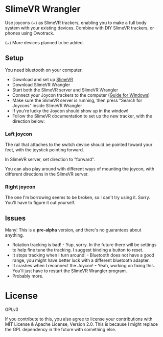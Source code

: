 # SlimeVR Wrangler

Use joycons (+) as SlimeVR trackers, enabling you to make a full body system with your existing devices. Combine with DIY SlimeVR trackers, or phones using Owotrack.

(+) More devices planned to be added.

## Setup
You need bluetooth on your computer.
* Download and set up [SlimeVR](https://docs.slimevr.dev/slimevr-setup.html)
* Download SlimeVR Wrangler
* Start both the SlimeVR server and SlimeVR Wrangler 
* Connect your Joycon trackers to the computer ([Guide for Windows](https://www.digitaltrends.com/gaming/how-to-connect-a-nintendo-switch-controller-to-a-pc/))
* Make sure the SlimeVR server is running, then press "Search for Joycons" inside SlimeVR Wrangler
* If you're lucky the Joycon should show up in the window!
* Follow the SlimeVR documentation to set up the new tracker, with the direction below:

### Left joycon

The rail that attaches to the switch device should be pointed toward your feet, with the joystick pointing forward.

In SlimeVR server, set direction to "forward".

You can also play around with different ways of mounting the joycon, with different directions in the SlimeVR server.

### Right joycon

The one I'm borrowing seems to be broken, so I can't try using it. Sorry. You'll have to figure it out yourself.

## Issues

Many! This is a **pre-alpha** version, and there's no guarantees about anything.

* Rotation tracking is bad! - Yup, sorry. In the future there will be settings to help fine tune the tracking. I suggest binding a button to reset.
* It stops tracking when I turn around! - Bluetooth does not have a good range, you might have better luck with a different bluetooth adapter.
* It crashes when I reconnect the Joycon! - Yeah, working on fixing this. You'll just have to restart the SlimeVR Wrangler program.
* Probably more.

# License
GPLv3

If you contribute to this, you also agree to license your contributions with MIT License & Apache License, Version 2.0. This is because I might replace the GPL dependency in the future with something else.
